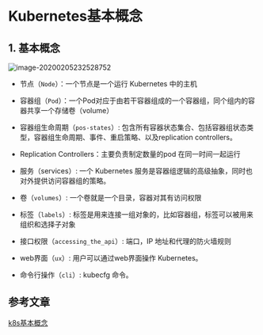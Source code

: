 # Kubernetes基本概念

## 1. 基本概念

![image-20200205232528752](https://gitee.com/zszdevelop/blogimage/raw/master/img/image-20200205232528752.png)

- 节点（`Node`）：一个节点是一个运行 Kubernetes 中的主机
- 容器组（`Pod`）：一个Pod对应于由若干容器组成的一个容器组，同个组内的容器共享一个存储卷（volume）
- 容器组生命周期（`pos-states`）: 包含所有容器状态集合、包括容器组状态类型，容器组生命周期、事件、重启策略、以及replication controllers。

- Replication Controllers：主要负责制定数量的pod 在同一时间一起运行
- 服务（services）: 一个 Kubernetes 服务是容器组逻辑的高级抽象，同时也对外提供访问容器组的策略。
- 卷（`volumes`）: 一个卷就是一个目录，容器对其有访问权限
- 标签（`labels`）: 标签是用来连接一组对象的，比如容器组，标签可以被用来组织和选择子对象
- 接口权限（`accessing_the_api`）: 端口，IP 地址和代理的防火墙规则
- web界面（`ux`）: 用户可以通过web界面操作 Kubernetes。
- 命令行操作（`cli`）: kubecfg 命令。

## 参考文章

[k8s基本概念](https://yeasy.gitbooks.io/docker_practice/kubernetes/concepts.html)